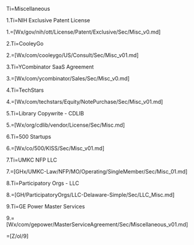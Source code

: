 Ti=Miscellaneous

1.Ti=NIH Exclusive Patent License

1.=[Wx/gov/nih/ott/License/Patent/Exclusive/Sec/Misc_v0.md]

2.Ti=CooleyGo

2.=[Wx/com/cooleygo/US/Consult/Sec/Misc_v01.md]

3.Ti=YCombinator SaaS Agreement

3.=[Wx/com/ycombinator/Sales/Sec/Misc_v0.md]

4.Ti=TechStars

4.=[Wx/com/techstars/Equity/NotePurchase/Sec/Misc_v01.md]

5.Ti=Library Copywrite - CDLIB

5.=[Wx/org/cdlib/vendor/License/Sec/Misc.md]

6.Ti=500 Startups

6.=[Wx/co/500/KISS/Sec/Misc_v01.md]

7.Ti=UMKC NFP LLC

7.=[GHx/UMKC-Law/NFP/MO/Operating/SingleMember/Sec/Misc_01.md]

8.Ti=Participatory Orgs - LLC

8.=[GH/ParticipatoryOrgs/LLC-Delaware-Simple/Sec/LLC_Misc.md]

9.Ti=GE Power Master Services

9.=[Wx/com/gepower/MasterServiceAgreement/Sec/Miscellaneous_v01.md]

=[Z/ol/9]